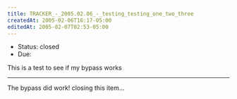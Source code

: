 ```yaml
---
title: TRACKER_-_2005.02.06_-_testing_testing_one_two_three
createdAt: 2005-02-06T16:17-05:00
editedAt: 2005-02-07T02:53-05:00
---
```


* Status: closed
* Due: 

This is a test to see if my bypass works    

----

The bypass did work! closing this item...

